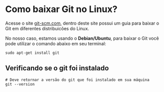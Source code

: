 # Como baixar Git no Linux?

Acesse o site [git-scm.com](https://git-scm.com/download/linux), dentro deste site possui um guia para baixar o Git em diferentes distribuicões do Linux.


No nosso caso, estamos usando o **Debian/Ubuntu**, para baixar o Git você pode utilizar o comando abaixo em seu terminal:

```shell
sudo apt-get install git
```

## Verificando se o git foi instalado

```shell
# Deve retornar a versão do git que foi instalado em sua máquina
git --version
```
